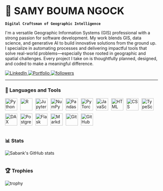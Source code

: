 ### <span style="font-size:2em">🚀 SAMY BOUMA NGOCK</span>
**`Digital Craftsman of Geographic Intelligence`**

I'm a versatile Geographic Information Systems (GIS) professional with a strong passion for software development. My work blends GIS, data science, and generative AI to build innovative solutions from the ground up. I specialize in automating processes and delivering impactful tools that solve real-world problems—especially those rooted in geographic and spatial challenges. Every project I take on is thoughtfully planned, designed, and coded to make a meaningful difference.

<p align="left">
 <!--<a href="https://github.com/sabank?tab=repositories">
    <img alt="repositories" title="Total repositories on GitHub" src="https://custom-icon-badges.demolab.com/badge/repos-22-D26655?style=for-the-badge&logo=repo&logoColor=white&labelColor=CE4630"/>
  </a>-->
  <a href="https://www.linkedin.com/in/samyboumangock">
   <img alt="LinkedIn" title="Connect with me on LinkedIn" src="https://custom-icon-badges.demolab.com/badge/linkedin-blue?style=for-the-badge&logo=linkedin&logoColor=white&labelColor=0A66C2"/>
  </a>
 <a href="https://github.com/sabank/portfolio">
  <img alt="Portfolio" title="My GitHub Portfolio" src="https://custom-icon-badges.demolab.com/badge/portfolio-FF8C00?style=for-the-badge&logo=github&logoColor=white&labelColor=FF6600"/>
 </a>
 <a href="https://github.com/sabank?tab=followers">
  <img alt="followers" title="Follow me on Github" src="https://custom-icon-badges.demolab.com/github/followers/sabank?color=%23E1AD0E&style=for-the-badge&logo=person-add&logoColor=white&label=Follow&labelColor=C79600"/>
  </a>
</p>

---

### 🧰 Languages and Tools

<div style="display: flex; flex-wrap: wrap; gap: 10px; margin-bottom: 20px;">
 <img alt="Python" title="Python" width="40px" src="https://cdn.jsdelivr.net/gh/devicons/devicon/icons/python/python-original.svg" />
 <img alt="R" title="R" width="40px" src="https://cdn.jsdelivr.net/gh/devicons/devicon/icons/r/r-original.svg" />
 <img alt="Jupyter" title="Jupyter" width="40px" src="https://cdn.jsdelivr.net/gh/devicons/devicon/icons/jupyter/jupyter-original.svg" />
 <img alt="NumPy" title="NumPy" width="40px" src="https://cdn.jsdelivr.net/gh/devicons/devicon/icons/numpy/numpy-original.svg" />
 <img alt="Pandas" title="Pandas" width="40px" src="https://cdn.jsdelivr.net/gh/devicons/devicon/icons/pandas/pandas-original.svg" />
 <img alt="PyTorch" title="PyTorch" width="40px" src="https://cdn.jsdelivr.net/gh/devicons/devicon/icons/pytorch/pytorch-original.svg" />
 <img alt="JavaScript" title="JavaScript" width="40px" src="https://cdn.jsdelivr.net/gh/devicons/devicon/icons/javascript/javascript-original.svg" />
 <img alt="HTML" title="HTML" width="40px" src="https://cdn.jsdelivr.net/gh/devicons/devicon/icons/html5/html5-original.svg" />
 <img alt="CSS" title="CSS" width="40px" src="https://cdn.jsdelivr.net/gh/devicons/devicon/icons/css3/css3-original.svg" />
 <img alt="TypeScript" title="TypeScript" width="40px" src="https://cdn.jsdelivr.net/gh/devicons/devicon/icons/typescript/typescript-original.svg" />
 <img alt="DAX" title="Power BI DAX" width="40px" src="https://upload.wikimedia.org/wikipedia/commons/c/cf/New_Power_BI_Logo.svg" />
 <img alt="PostgreSQL" title="PostgreSQL" width="40px" src="https://cdn.jsdelivr.net/gh/devicons/devicon/icons/postgresql/postgresql-original.svg" />
 <img alt="Flask" title="Flask" width="40px" src="https://cdn.jsdelivr.net/gh/devicons/devicon/icons/flask/flask-original.svg" />
 <img alt="Markdown" title="Markdown" width="40px" src="https://cdn.jsdelivr.net/gh/devicons/devicon/icons/markdown/markdown-original.svg" />
 <img alt="Git" title="Git" width="40px" src="https://cdn.jsdelivr.net/gh/devicons/devicon/icons/git/git-original.svg" />
 <img alt="GitHub" title="GitHub" width="40px" src="https://cdn.jsdelivr.net/gh/devicons/devicon/icons/github/github-original.svg" />
</div>

#

### 📊 Stats

![Sabank's GitHub stats](https://github-readme-stats.vercel.app/api?username=sabank&show_icons=true&theme=gruvbox)

#

### 🏆 Trophies

![trophy](https://github-profile-trophy.vercel.app/?username=sabank&theme=onedark)

#
